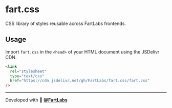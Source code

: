 # fart.css

CSS library of styles reusable across FartLabs frontends.

## Usage

Import `fart.css` in the `<head>` of your HTML document using the JSDelivr CDN.

```html
<link
  rel="stylesheet"
  type="text/css"
  href="https://cdn.jsdelivr.net/gh/FartLabs/fart.css/fart.css"
/>
```

<!-- TODO: Generate CSS documentation from CSS files. -->
<!-- TODO: Contributing documentation. -->
<!-- TODO: Migrate fart.tools to use this library. -->

---

Developed with 💖 [**@FartLabs**](https://github.com/FartLabs)
